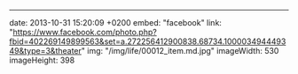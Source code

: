 ---
date: 2013-10-31 15:20:09 +0200
embed: "facebook"
link: "https://www.facebook.com/photo.php?fbid=402269149899563&set=a.272256412900838.68734.100003494449349&type=3&theater"
img: "/img/life/00012_item.md.jpg"
imageWidth: 530
imageHeight: 398
